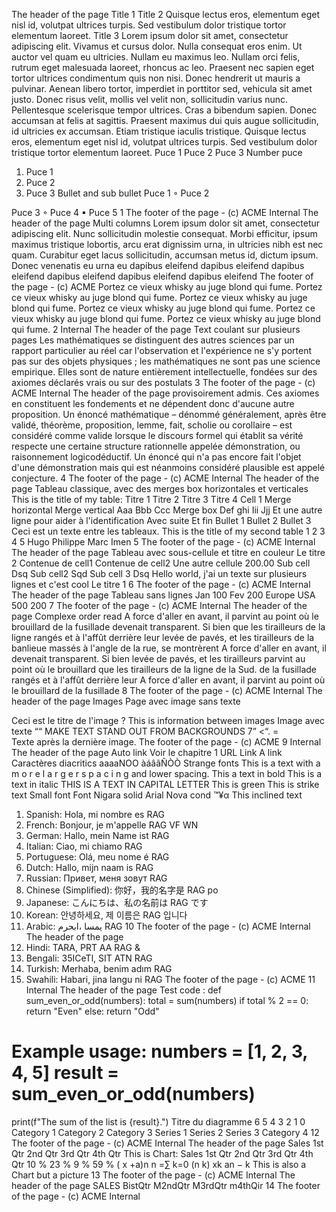 The header of the page
Title 1
Title 2
Quisque lectus eros, elementum eget nisl id, volutpat ultrices turpis. Sed vestibulum dolor tristique tortor elementum laoreet.
Title 3
Lorem ipsum dolor sit amet, consectetur adipiscing elit. Vivamus et cursus dolor. Nulla consequat eros enim. Ut auctor vel quam eu ultricies. Nullam eu maximus leo. Nullam orci felis, rutrum eget malesuada laoreet, rhoncus ac leo. Praesent nec sapien eget tortor ultrices condimentum quis non nisi. Donec hendrerit ut mauris a pulvinar. Aenean libero tortor, imperdiet in porttitor sed, vehicula sit amet justo. Donec risus velit, mollis vel velit non, sollicitudin varius nunc. Pellentesque scelerisque tempor ultrices. Cras a bibendum sapien. Donec accumsan at felis at sagittis. Praesent maximus dui quis augue sollicitudin, id ultricies ex accumsan. Etiam tristique iaculis tristique. Quisque lectus eros, elementum eget nisl id, volutpat ultrices turpis. Sed vestibulum dolor tristique tortor elementum laoreet.
Puce 1
Puce 2
Puce 3
Number puce
1. Puce 1
2. Puce 2
3. Puce 3
Bullet and sub bullet
Puce 1
◦ Puce 2

Puce 3
◦ Puce 4
▪ Puce 5
1
The footer of the page - (c) ACME
Internal
The header of the page
Multi columns
Lorem ipsum dolor sit amet, consectetur adipiscing elit. Nunc sollicitudin molestie consequat. Morbi efficitur, ipsum maximus tristique lobortis, arcu erat dignissim urna, in ultricies nibh est nec quam. Curabitur eget lacus sollicitudin, accumsan metus id, dictum ipsum. Donec venenatis eu urna eu dapibus eleifend dapibus eleifend dapibus eleifend dapibus eleifend dapibus eleifend dapibus eleifend
The footer of the page - (c) ACME
Portez ce vieux whisky au juge blond qui fume. Portez ce vieux whisky au juge blond qui fume. Portez ce vieux whisky au juge blond qui fume. Portez ce vieux whisky au juge blond qui fume. Portez ce vieux whisky au juge blond qui fume. Portez ce vieux whisky au juge blond qui fume.
2
Internal
The header of the page
Text coulant sur plusieurs pages
Les mathématiques se distinguent des autres sciences par un rapport particulier au réel car l'observation et l'expérience ne s'y portent pas sur des objets physiques ; les mathématiques ne sont pas une science empirique. Elles sont de nature entièrement intellectuelle, fondées sur des axiomes déclarés vrais ou sur des postulats
3
The footer of the page - (c) ACME
Internal
The header of the page
provisoirement admis. Ces axiomes en constituent les fondements et ne dépendent donc d'aucune autre proposition. Un énoncé mathématique – dénommé généralement, après être validé, théorème, proposition, lemme, fait, scholie ou corollaire – est considéré comme valide lorsque le discours formel qui établit sa vérité respecte une certaine structure rationnelle appelée démonstration, ou raisonnement logicodéductif. Un énoncé qui n'a pas encore fait l'objet d'une démonstration mais qui est néanmoins considéré plausible est appelé conjecture.
4
The footer of the page - (c) ACME
Internal
The header of the page
Tableau classique, avec des merges box horizontales et verticales
This is the title of my table:
Titre 1 Titre 2 Titre 3 Titre 4 Cell 1 Merge horizontal Merge vertical Aaa Bbb Ccc Merge box Def ghi Iii Jjj Et une autre ligne pour aider à l'identification Avec suite Et fin Bullet 1 Bullet 2 Bullet 3
Ceci est un texte entre les tableaux.
This is the title of my second table 1 2 3 4 5 Hugo Philippe Marc Imen
5
The footer of the page - (c) ACME
Internal
The header of the page
Tableau avec sous-cellule et titre en couleur
Le titre 2 Contenue de cell1 Contenue de cell2 Une autre cellule 200.00 Sub cell Dsq Sub cell2 Sqd Sub cell 3 Dsq Hello world, j'ai un texte sur plusieurs lignes et c'est cool
Le titre 1
6
The footer of the page - (c) ACME
Internal
The header of the page
Tableau sans lignes
Jan 100 Fev 200
Europe
USA
500
200
7
The footer of the page - (c) ACME
Internal
The header of the page
Complexe order read
A force d'aller en avant, il parvint au point où le brouillard de la fusillade devenait transparent. Si bien que les tirailleurs de la ligne rangés et à l'affût derrière leur levée de pavés, et les tirailleurs de la banlieue massés à l'angle de la rue, se montrèrent
A force d'aller en avant, il devenait transparent. Si bien levée de pavés, et les tirailleurs parvint au point où le brouillard que les tirailleurs de la ligne de la Sud. de la fusillade rangés et à l'affût derrière leur
A force d'aller en avant, il parvint au point où le brouillard de la fusillade
8
The footer of the page - (c) ACME
Internal
The header of the page
Images
Page avec image sans texte

Ceci est le titre de l'image ?
This is information between images
Image avec texte
““ MAKE TEXT STAND OUT FROM BACKGROUNDS 7” <“. = \
Texte après la dernière image.
The footer of the page - (c) ACME
9
Internal
The header of the page
Auto link
Voir le chapitre 1
URL Link
A link
Caractères diacritics
aaaaNOO
àáâãÑÒÒ
Strange fonts
This is a text with a m o r e l a r g e r s p a c i n g and lower spacing.
This a text in bold
This is a text in italic
THIS IS A TEXT IN CAPITAL LETTER
This is green
This is strike text
Small font
Font Nigara solid
Arial Nova cond
™¥α
This inclined text 
1. Spanish: Hola, mi nombre es RAG
2. French: Bonjour, je m'appelle RAG
VF WN
3. German: Hallo, mein Name ist RAG
4. Italian: Ciao, mi chiamo RAG
5. Portuguese: Olá, meu nome é RAG
6. Dutch: Hallo, mijn naam is RAG
7. Russian: Привет, меня зовут RAG
8. Chinese (Simplified): 你好，我的名字是 RAG
po
9. Japanese: こんにちは、私の名前は RAG です
10. Korean: 안녕하세요, 제 이름은 RAG 입니다
11. Arabic: يمسا ،ابحرم RAG
10
The footer of the page - (c) ACME
Internal
The header of the page
12. Hindi: TARA, PRT AA RAG &
13. Bengali: 35ICeTl, SIT ATN RAG
14. Turkish: Merhaba, benim adım RAG
15. Swahili: Habari, jina langu ni RAG
The footer of the page - (c) ACME
11
Internal
The header of the page
Test code :
def sum_even_or_odd(numbers): total = sum(numbers) if total % 2 == 0: return "Even"
else:
return "Odd"
# Example usage: numbers = [1, 2, 3, 4, 5] result = sum_even_or_odd(numbers)
print(f"The sum of the list is {result}.")
Titre du diagramme  6  5  4  3  2  1  0  Category 1  Category 2  Category 3  Series 1  Series 2  Series 3  Category 4 
12
The footer of the page - (c) ACME
Internal
The header of the page
Sales 
1st Qtr 2nd Qtr 3rd Qtr 4th Qtr
This is Chart:
Sales
1st Qtr 2nd Qtr 3rd Qtr 4th Qtr
10 %  23 %  9 %  59 % 
( x +a)n
n
=∑
k=0
(n
k) xk an − k
This is also a Chart but a picture
13
The footer of the page - (c) ACME
Internal
The header of the page
SALES BistQtr M2ndQtr M3rdQtr m4thQir
14
The footer of the page - (c) ACME
Internal